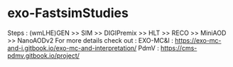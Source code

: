 # exo-FastsimStudies

Steps : (wmLHE)GEN >> SIM >> DIGIPremix >> HLT >> RECO >> MiniAOD >> NanoAODv2
For more details check out :
    EXO-MC&I : https://exo-mc-and-i.gitbook.io/exo-mc-and-interpretation/
    PdmV : https://cms-pdmv.gitbook.io/project/
